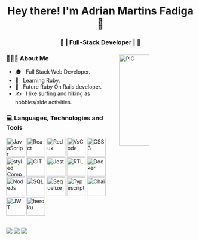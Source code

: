 <h1 align="center">Hey there! I'm Adrian Martins Fadiga 👋 </h1>
<h3 align="center">🚀 | Full-Stack Developer | 🚀</h3>
<div>
<img width = "40%" align="right" alt="PIC" height="25%" src="https://programadorviking.com.br/wp-content/uploads/2020/11/Os-Melhores-Sites-Para-Desafios-de-Programacao-380x249.jpg" />
<div align="left"> 
  <h3> 👨🏻‍💻 About Me </h3>

  - 🎓 &nbsp; Full Stack Web Developer.
  - 💼 &nbsp; Learning Ruby.
  - 🌱 &nbsp; Future Ruby On Rails developer.
  - ✍️ &nbsp; I like surfing and hiking as hobbies/side activities.  
</div> 
</div>

<div>
  <h3> 💻 Languages, Technologies and Tools </h3>
  <p>
   <img src="https://www.svgrepo.com/show/373703/js.svg" width="50" alt="JavaScript">
   <img src="https://www.svgrepo.com/show/354259/react.svg" width="50" alt="React">
   <img src="https://www.svgrepo.com/show/354274/redux.svg" width="50" alt="Redux">
   <img src="https://www.svgrepo.com/show/374171/vscode.svg" width="50" alt="VsCode">
   <img src="https://www.svgrepo.com/show/349330/css3.svg" width="50" alt="CSS3">
    <img src="https://www.svgrepo.com/show/374104/styled.svg" width="50" alt="styled Components">
   <img src="https://www.svgrepo.com/show/373623/git.svg" width="50" alt="GIT">
   <img src="https://www.svgrepo.com/show/373700/jest.svg" width="50" alt="Jest">
   <img src="https://testing-library.com/img/octopus-128x128.png" width="50" alt="RTL">    
   <img src="https://www.docker.com/wp-content/uploads/2022/03/vertical-logo-monochromatic.png" width="50" alt="Docker"> 
   <img src="https://www.svgrepo.com/show/354118/nodejs.svg" width="50" alt="NodeJs">
   <img src="https://upload.wikimedia.org/wikipedia/commons/8/87/Sql_data_base_with_logo.png" width="50" alt="SQL">
   <img src="https://www.svgrepo.com/show/354333/sequelize.svg" width="50" alt="Sequelize">
   <img src="https://www.svgrepo.com/show/349540/typescript.svg" width="50" alt="Typescript">
   <img src="https://avatars.githubusercontent.com/u/1515293?s=280&v=4" width="50" alt="Chai">
   <img src="https://thekenyandev.com/static/ba180df420dbaffd7405a0f65764feab/cover.png" width="50" alt="JWT">
   <img src="https://www.svgrepo.com/show/349404/heroku.svg" width="50" alt="heroku">
  <p>
</div> 
  
##
  
<div> 
 <a href="https://www.instagram.com/adriannmartins/" target="_blank"><img src="https://img.shields.io/badge/-Instagram-%23E4405F?style=for-the-badge&logo=instagram&logoColor=white" target="_blank"></a>
  <a href = "mailto:adrianmfadiga@gmail.com"><img src="https://img.shields.io/badge/-Gmail-%23333?style=for-the-badge&logo=gmail&logoColor=white" target="_blank"></a>
  <a href="https://www.linkedin.com/in/adrian-fadiga/" target="_blank"><img src="https://img.shields.io/badge/-LinkedIn-%230077B5?style=for-the-badge&logo=linkedin&logoColor=white" target="_blank"></a>
 
</div>
  
